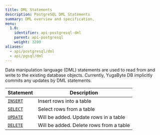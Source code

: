 ```yaml
---
title: DML Statements
description: PostgreSQL DML Statements
summary: DML overview and specification.
menu:
  1.0:
    identifier: api-postgresql-dml
    parent: api-postgresql
    weight: 3200
aliases:
  - api/postgresql/dml
  - api/pgsql/dml
---
```


Data manipulation language (DML) statements are used to read from and write to the existing database objects. Currently, YugaByte DB implicitly commits any updates by DML statements.

Statement | Description |
----------|-------------|
[`INSERT`](../dml_insert) | Insert rows into a table |
[`SELECT`](../dml_select) | Select rows from a table |
[`UPDATE`](../dml_update) | Will be added. Update rows in a table |
[`DELETE`](../dml_delete) | Will be added. Delete rows from a table |
